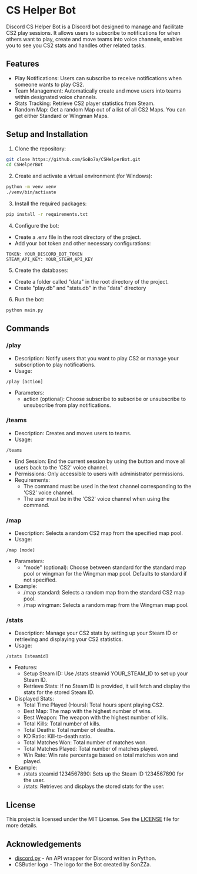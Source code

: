 # CS Helper Bot
Discord CS Helper Bot is a Discord bot designed to manage and facilitate CS2 play sessions. It allows users to subscribe to notifications for when others want to play, create and move teams into voice channels, enables you to see you CS2 stats and handles other related tasks.

## Features
- Play Notifications: Users can subscribe to receive notifications when someone wants to play CS2.
- Team Management: Automatically create and move users into teams within designated voice channels.
- Stats Tracking: Retrieve CS2 player statistics from Steam.
- Random Map: Get a random Map out of a list of all CS2 Maps. You can get either Standard or Wingman Maps.

## Setup and Installation
1. Clone the repository:
```bash
git clone https://github.com/SoBo7a/CSHelperBot.git
cd CSHelperBot
```

2. Create and activate a virtual environment (for Windows):
```bash
python -m venv venv
./venv/bin/activate
```

3. Install the required packages:
```bash
pip install -r requirements.txt
```

4. Configure the bot:
- Create a .env file in the root directory of the project.
- Add your bot token and other necessary configurations:
```
TOKEN: YOUR_DISCORD_BOT_TOKEN
STEAM_API_KEY: YOUR_STEAM_API_KEY
```

5. Create the databases:
- Create a folder called "data" in the root directory of the project.
- Create "play.db" and "stats.db" in the "data" directory

6. Run the bot:
```bash
python main.py
```

## Commands

### /play
- Description: Notify users that you want to play CS2 or manage your subscription to play notifications.
- Usage:
```
/play [action]
```
- Parameters:
    - action (optional): Choose subscribe to subscribe or unsubscribe to unsubscribe from play notifications.

### /teams
- Description: Creates and moves users to teams.
- Usage:
```
/teams
```
- End Session: End the current session by using the button and move all users back to the 'CS2' voice channel.
- Permissions: Only accessible to users with administrator permissions.
- Requirements:
    - The command must be used in the text channel corresponding to the 'CS2' voice channel.
    - The user must be in the 'CS2' voice channel when using the command.

### /map
- Description: Selects a random CS2 map from the specified map pool.
- Usage:
```
/map [mode]
```
- Parameters:
    - "mode" (optional): Choose between standard for the standard map pool or wingman for the Wingman map pool. Defaults to standard if not specified.
- Example:
    - /map standard: Selects a random map from the standard CS2 map pool.
    - /map wingman: Selects a random map from the Wingman map pool.

### /stats
- Description: Manage your CS2 stats by setting up your Steam ID or retrieving and displaying your CS2 statistics.
- Usage:
```
/stats [steamid]
```
- Features:
    - Setup Steam ID: Use /stats steamid YOUR_STEAM_ID to set up your Steam ID.
    - Retrieve Stats: If no Steam ID is provided, it will fetch and display the stats for the stored Steam ID.
- Displayed Stats:
    - Total Time Played (Hours): Total hours spent playing CS2.
    - Best Map: The map with the highest number of wins.
    - Best Weapon: The weapon with the highest number of kills.
    - Total Kills: Total number of kills.
    - Total Deaths: Total number of deaths.
    - KD Ratio: Kill-to-death ratio.
    - Total Matches Won: Total number of matches won.
    - Total Matches Played: Total number of matches played.
    - Win Rate: Win rate percentage based on total matches won and played.
- Example:
    - /stats steamid 1234567890: Sets up the Steam ID 1234567890 for the user.
    - /stats: Retrieves and displays the stored stats for the user.

## License
This project is licensed under the MIT License. See the [LICENSE]() file for more details.

## Acknowledgements
- [discord.py](https://github.com/Rapptz/discord.py) - An API wrapper for Discord written in Python.
- CSButler logo - The logo for the Bot created by SonZZa.